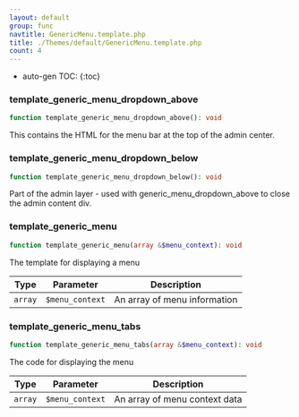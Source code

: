 ```yaml
---
layout: default
group: func
navtitle: GenericMenu.template.php
title: ./Themes/default/GenericMenu.template.php
count: 4
---
```

* auto-gen TOC:
{:toc}
### template_generic_menu_dropdown_above

```php
function template_generic_menu_dropdown_above(): void
```
This contains the HTML for the menu bar at the top of the admin center.



### template_generic_menu_dropdown_below

```php
function template_generic_menu_dropdown_below(): void
```
Part of the admin layer - used with generic_menu_dropdown_above to close the admin content div.



### template_generic_menu

```php
function template_generic_menu(array &$menu_context): void
```
The template for displaying a menu



Type|Parameter|Description
---|---|---
`array`|`$menu_context`|An array of menu information

### template_generic_menu_tabs

```php
function template_generic_menu_tabs(array &$menu_context): void
```
The code for displaying the menu



Type|Parameter|Description
---|---|---
`array`|`$menu_context`|An array of menu context data

